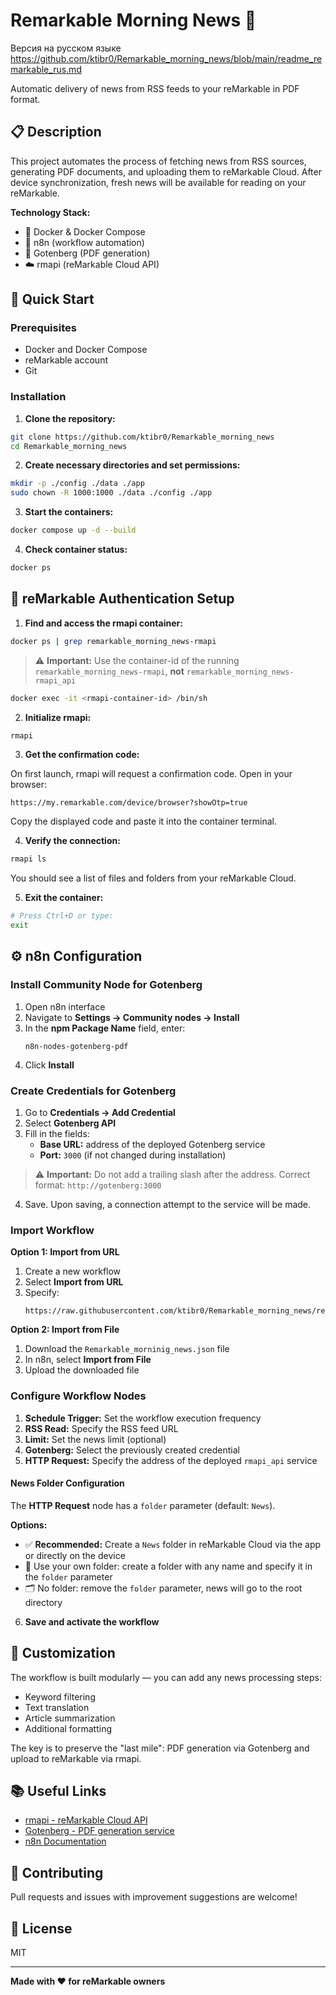 # Remarkable Morning News 📰
Версия на русском языке https://github.com/ktibr0/Remarkable_morning_news/blob/main/readme_remarkable_rus.md

Automatic delivery of news from RSS feeds to your reMarkable in PDF format.

## 📋 Description

This project automates the process of fetching news from RSS sources, generating PDF documents, and uploading them to reMarkable Cloud. After device synchronization, fresh news will be available for reading on your reMarkable.

**Technology Stack:**
- 🐳 Docker & Docker Compose
- 🔄 n8n (workflow automation)
- 📄 Gotenberg (PDF generation)
- ☁️ rmapi (reMarkable Cloud API)

## 🚀 Quick Start

### Prerequisites

- Docker and Docker Compose
- reMarkable account
- Git

### Installation

1. **Clone the repository:**

```bash
git clone https://github.com/ktibr0/Remarkable_morning_news
cd Remarkable_morning_news
```

2. **Create necessary directories and set permissions:**

```bash
mkdir -p ./config ./data ./app
sudo chown -R 1000:1000 ./data ./config ./app
```

3. **Start the containers:**

```bash
docker compose up -d --build
```

4. **Check container status:**

```bash
docker ps
```

## 🔑 reMarkable Authentication Setup

1. **Find and access the rmapi container:**

```bash
docker ps | grep remarkable_morning_news-rmapi
```

> ⚠️ **Important:** Use the container-id of the running `remarkable_morning_news-rmapi`, **not** `remarkable_morning_news-rmapi_api`

```bash
docker exec -it <rmapi-container-id> /bin/sh
```

2. **Initialize rmapi:**

```bash
rmapi
```

3. **Get the confirmation code:**

On first launch, rmapi will request a confirmation code. Open in your browser:

```
https://my.remarkable.com/device/browser?showOtp=true
```

Copy the displayed code and paste it into the container terminal.

4. **Verify the connection:**

```bash
rmapi ls
```

You should see a list of files and folders from your reMarkable Cloud.

5. **Exit the container:**

```bash
# Press Ctrl+D or type:
exit
```

## ⚙️ n8n Configuration

### Install Community Node for Gotenberg

1. Open n8n interface
2. Navigate to **Settings → Community nodes → Install**
3. In the **npm Package Name** field, enter:
   ```
   n8n-nodes-gotenberg-pdf
   ```
4. Click **Install**

### Create Credentials for Gotenberg

1. Go to **Credentials → Add Credential**
2. Select **Gotenberg API**
3. Fill in the fields:
   - **Base URL:** address of the deployed Gotenberg service
   - **Port:** `3000` (if not changed during installation)
   
> ⚠️ **Important:** Do not add a trailing slash after the address. Correct format: `http://gotenberg:3000`

4. Save. Upon saving, a connection attempt to the service will be made.

### Import Workflow

**Option 1: Import from URL**

1. Create a new workflow
2. Select **Import from URL**
3. Specify:
   ```
   https://raw.githubusercontent.com/ktibr0/Remarkable_morning_news/refs/heads/main/Remarkable_morninig_news.json
   ```

**Option 2: Import from File**

1. Download the `Remarkable_morninig_news.json` file
2. In n8n, select **Import from File**
3. Upload the downloaded file

### Configure Workflow Nodes

1. **Schedule Trigger:** Set the workflow execution frequency
2. **RSS Read:** Specify the RSS feed URL
3. **Limit:** Set the news limit (optional)
4. **Gotenberg:** Select the previously created credential
5. **HTTP Request:** Specify the address of the deployed `rmapi_api` service

#### News Folder Configuration

The **HTTP Request** node has a `folder` parameter (default: `News`).

**Options:**
- ✅ **Recommended:** Create a `News` folder in reMarkable Cloud via the app or directly on the device
- 📁 Use your own folder: create a folder with any name and specify it in the `folder` parameter
- 🗂️ No folder: remove the `folder` parameter, news will go to the root directory

6. **Save and activate the workflow**

## 🎨 Customization

The workflow is built modularly — you can add any news processing steps:
- Keyword filtering
- Text translation
- Article summarization
- Additional formatting

The key is to preserve the "last mile": PDF generation via Gotenberg and upload to reMarkable via rmapi.

## 📚 Useful Links

- [rmapi - reMarkable Cloud API](https://github.com/ddvk/rmapi)
- [Gotenberg - PDF generation service](https://github.com/gotenberg/gotenberg)
- [n8n Documentation](https://docs.n8n.io/)

## 🤝 Contributing

Pull requests and issues with improvement suggestions are welcome!

## 📄 License

MIT

---

**Made with ❤️ for reMarkable owners**
